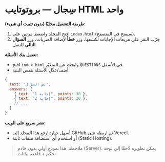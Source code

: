 # سِجال — بروتوتايب HTML واحد
**طريقة التشغيل محليًا (بدون تثبيت أي شيء):**
1) افتح المجلد واضغط مرتين على `index.html` (سيفتح في المتصفح).
2) جرّب النقر على مربعات الإجابات لكشفها، وزر **خطأ** لإضافة الضربات، وزر **السؤال التالي** للتنقل.

**تعديل بنك الأسئلة:**
- افتح `index.html` وابحث عن المتغيّر `QUESTIONS` في الأسفل.
- أضف/عدِّل الأسئلة بنفس البنية:
```js
{
  text: "نص السؤال",
  answers: [
    { text: "إجابة 1", points: 30 },
    { text: "إجابة 2", points: 20 },
    // ...
  ]
}
```

**نشر سريع على الويب:**
- أسهل خيار: ارفع هذا المجلد إلى GitHub ثم اربطه على Vercel.
- أو استخدم أي استضافة ملفات ثابتة (Static Hosting).

> ملاحظة: هذا نموذج أولي بدون خادم (Server). يمكن تطويره لاحقًا إلى لوحة تحكّم + قاعدة بيانات.
